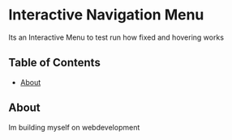 # Interactive Navigation Menu

Its an Interactive Menu to test run how fixed and hovering works

## Table of Contents

- [About](#about)

## About

Im building myself on webdevelopment 




